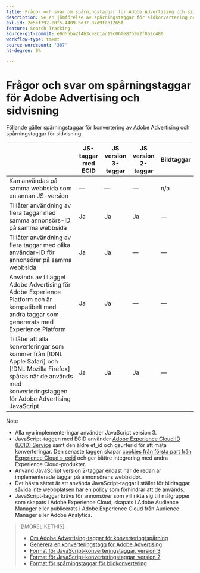 ```yaml
---
title: Frågor och svar om spårningstaggar för Adobe Advertising och sidvisning
description: Se en jämförelse av spårningstaggar för sidkonvertering och sidvisning i Adobe Advertising.
exl-id: 2e5ef792-e0f5-4409-bd37-87d9fab1265f
feature: Search Tracking
source-git-commit: e9d55ba2f4b3ce8b1ac19c06fe8759a2f862c480
workflow-type: tm+mt
source-wordcount: '307'
ht-degree: 0%

---
```


# Frågor och svar om spårningstaggar för Adobe Advertising och sidvisning

Följande gäller spårningstaggar för konvertering av Adobe Advertising och spårningstaggar för sidvisning.

| | JS-taggar med ECID | JS version 3-taggar | JS version 2-taggar | Bildtaggar |
| ---- | ---- | ---- | ---- | ---- |
| Kan användas på samma webbsida som en annan JS-version | — | — | — | n/a |
| Tillåter användning av flera taggar med samma annonsörs-ID på samma webbsida | Ja | Ja | Ja | — |
| Tillåter användning av flera taggar med olika användar-ID för annonsörer på samma webbsida | Ja | Ja | — | — |
| Används av tillägget Adobe Advertising för Adobe Experience Platform och är kompatibelt med andra taggar som genererats med Experience Platform | Ja | Ja | — | — |
| Tillåter att alla konverteringar som kommer från [!DNL Apple Safari] och [!DNL Mozilla Firefox] spåras när de används med konverteringstaggen för Adobe Advertising JavaScript | Ja | Ja | Ja | — |

<!-- add link to page on conversion mapping tag above? -->

>[!NOTE]
>
>* Alla nya implementeringar använder JavaScript version 3.
>* JavaScript-taggen med ECID använder [Adobe Experience Cloud ID (ECID) Service](https://experienceleague.adobe.com/docs/id-service/using/intro/overview.html) samt den äldre ef_id och gsurferid för att mäta konverteringar. Den senaste taggen skapar [cookies från första part från Experience Cloud s_ecid](https://experienceleague.adobe.com/docs/core-services/interface/administration/ec-cookies/cookies-first-party.html) och ger bättre integrering med andra Experience Cloud-produkter.
>* Använd JavaScript version 2-taggar endast när de redan är implementerade taggar på annonsörens webbsidor.
>* Det bästa sättet är att använda JavaScript-taggar i stället för bildtaggar, såvida inte webbplatsen har en policy som förhindrar att de används.
>* JavaScript-taggar krävs för annonsörer som vill rikta sig till målgrupper som skapats i Adobe Experience Cloud, skapats i Adobe Audience Manager eller publicerats i Adobe Experience Cloud från Audience Manager eller Adobe Analytics.

>[!MORELIKETHIS]
>
>* [Om Adobe Advertising-taggar för konvertering/spårning](/help/search-social-commerce/tracking/conversion-tracking-advertising.md)
>* [Generera en konverteringstagg för Adobe Advertising](/help/search-social-commerce/tools/conversion-tag-generate.md)
>* [Format för JavaScript-konverteringstaggar, version 3](/help/search-social-commerce/tracking/format-conversion-tag-jsv3.md)
>* [Format för JavaScript-konverteringstaggar, version 2](/help/search-social-commerce/tracking/format-conversion-tag-jsv2.md)
>* [Format för spårningstaggar för bildkonvertering](/help/search-social-commerce/tracking/format-conversion-tag-image.md)

<!-- add if I keep the file:  
>* The Adobe Advertising JavaScript conversion mapping tag
-->
